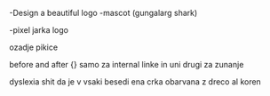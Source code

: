 

-Design a beautiful logo
-mascot (gungalarg shark)

-pixel jarka logo 





ozadje pikice


before and after {} samo za internal linke  in uni drugi za zunanje

dyslexia shit da je v vsaki besedi ena crka obarvana z dreco al koren


